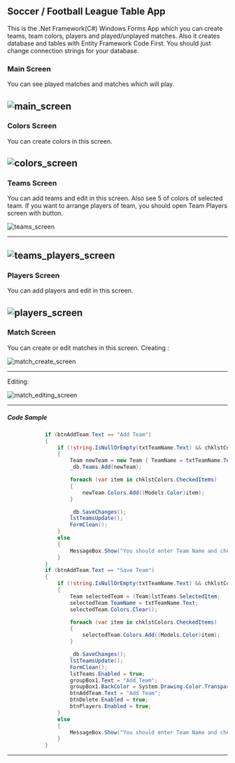 ## Soccer / Football League Table App
This is the .Net Framework(C#) Windows Forms App which you can create teams, team colors, players and played/unplayed matches. 
Also it creates database and tables with Entity Framework Code First. You should just change connection strings for your database.

### Main Screen
You can see played matches and matches which will play.

![main_screen](https://i.hizliresim.com/m807soc.png)
----


### Colors Screen
You can create colors in this screen.

![colors_screen](https://i.hizliresim.com/4if5l38.png)
----


### Teams Screen
You can add teams and edit in this screen. Also see 5 of colors of selected team. 
If you want to arrange players of team, you should open Team Players screen with button.
 
![teams_screen](https://i.hizliresim.com/hn1dknv.png)

----

![teams_players_screen](https://i.hizliresim.com/echoztq.png)
----


### Players Screen
You can add players and edit in this screen. 

![players_screen](https://i.hizliresim.com/1aqzdqa.png)
----


### Match Screen
You can create or edit matches in this screen.
Creating :

![match_create_screen](https://i.hizliresim.com/36vaqhn.png)

----
Editing:

![match_editing_screen](https://i.hizliresim.com/felivlm.png)

----


##### Code Sample

```cs
            if (btnAddTeam.Text == "Add Team")
            {
                if (!string.IsNullOrEmpty(txtTeamName.Text) && chklstColors.CheckedItems.Count > 0)
                {
                    Team newTeam = new Team { TeamName = txtTeamName.Text };
                    _db.Teams.Add(newTeam);

                    foreach (var item in chklstColors.CheckedItems)
                    {
                        newTeam.Colors.Add((Models.Color)item);
                    }

                    _db.SaveChanges();
                    lstTeamsUpdate();
                    FormClean();
                }
                else
                {
                    MessageBox.Show("You should enter Team Name and check one color at least.");
                }
            }
            if (btnAddTeam.Text == "Save Team")
            {
                if (!string.IsNullOrEmpty(txtTeamName.Text) && chklstColors.CheckedItems.Count > 0)
                {
                    Team selectedTeam = (Team)lstTeams.SelectedItem;
                    selectedTeam.TeamName = txtTeamName.Text;
                    selectedTeam.Colors.Clear();

                    foreach (var item in chklstColors.CheckedItems)
                    {
                        selectedTeam.Colors.Add((Models.Color)item);
                    }

                    _db.SaveChanges();
                    lstTeamsUpdate();
                    FormClean();
                    lstTeams.Enabled = true;
                    groupBox1.Text = "Add Team";
                    groupBox1.BackColor = System.Drawing.Color.Transparent;
                    btnAddTeam.Text = "Add Team";
                    btnDelete.Enabled = true;
                    btnPlayers.Enabled = true;
                }
                else
                {
                    MessageBox.Show("You should enter Team Name and check one color at least.");
                }
            }
```  
----
